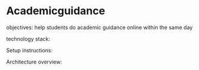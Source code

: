 # Academicguidance
objectives:
help students do academic guidance online within the same day

technology stack:

Setup instructions:

Architecture overview:

